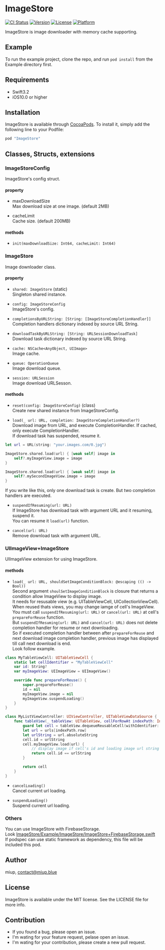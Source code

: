 # ImageStore

[![CI Status](http://img.shields.io/travis/miup/ImageStore.svg?style=flat)](https://travis-ci.org/miup/ImageStore)
[![Version](https://img.shields.io/cocoapods/v/ImageStore.svg?style=flat)](http://cocoapods.org/pods/ImageStore)
[![License](https://img.shields.io/cocoapods/l/ImageStore.svg?style=flat)](http://cocoapods.org/pods/ImageStore)
[![Platform](https://img.shields.io/cocoapods/p/ImageStore.svg?style=flat)](http://cocoapods.org/pods/ImageStore)

ImageStore is image downloader with memory cache supporting.

## Example

To run the example project, clone the repo, and run `pod install` from the Example directory first.


## Requirements
- Swift3.2
- iOS10.0 or higher

## Installation

ImageStore is available through [CocoaPods](http://cocoapods.org). To install
it, simply add the following line to your Podfile:

```ruby
pod "ImageStore"
```

## Classes, Structs, extensions
### ImageStoreConfig
ImageStore's config struct.

#### property
- maxDownloadSize<br>
Max download size at one image. (default 2MB)

- cacheLimit<br>
Cache size. (default 200MB)

#### methods
- `init(maxDownloadSize: Int64, cacheLimit: Int64)`


### ImageStore
Image downloader class.

#### property
- `shared: ImageStore` (static)<br>
Singleton shared instance.

- `config: ImageStoreConfig`<br>
ImageStore's config.

- `completionsByURLString: [String: [ImageStoreCompletionHandler]]`<br>
Completion handlers dictionary indexed by source URL String.

- `downloadTaskByURLString: [String: URLSessionDownloadTask]`<br>
Download task dictionary indexed by source URL String.

- `cache: NSCache<AnyObject, UIImage>`<br>
Image cache.

- `queue: OperationQueue`<br>
Image download queue.

- `session: URLSession`<br>
Image download URLSesson.

#### methods

- `reset(config: ImageStoreConfig)` (class)<br>
Create new shared instance from ImageStoreConfig.

- `load(_ url: URL, completion: ImageStoreCompletionHandler?)`<br>
Download image from URL, and execute CompletionHandler. If cached, only execute CompletionHandler.<br>
If download task has suspended, resume it.<br>
```Swift
let url = URL(string: "your.images.com/0.jpg")

ImageStore.shared.load(url) { [weak self] image in
    self?.myImageView.image = image
}

ImageStore.shared.load(url) { [weak self] image in
    self?.mySecondImageView.image = image
}
```

If you write like this, only one download task is create. But two completion handlers are executed.

- `suspendIfResuming(url: URL)`<br>
If ImageStore has download task with argument URL and it resuming, suspend it.<br>
You can resume it `load(url)` function.

- `cancel(url: URL)`<br>
Remove download task with argument URL.

### UIImageView+ImageStore
UIImageView extension for using ImageStore.

#### methods
- `load(_ url: URL, shouldSetImageConditionBlock: @escaping (() -> Bool))`<br>
Second argument `shoulSetImageConditionBlock` is closure that returns a condition allow ImageView to display image.<br>
It needs for resusable view (e.g. UITableViewCell, UICollectionViewCell).<br>
When reused thats views, you may change iamge of cell's ImageView.<br>
You must call `suspendIfResuming(url: URL)` or `cancel(url: URL)` at cell's `prepareForReuse` function.<br>
But `suspendIfResuming(url: URL)` and `cancel(url: URL)` does not delete completion handler for resume or next downloading.<br>
So if executed completion handler between after `prepareForReuse` and next download image completion handler, previous image has displayed till call next download is end.<br>
Look follow example.

```Swift
class MyTableViewCell: UITableViewCell {
    static let cellIdentifier = "MyTableViewCell"
    var id: String?
    var myImageView: UIImageView = UIImageView()

    override func prepareForReuse() {
        super.prepareForReuse()
        id = nil
        myImageView.image = nil
        myImageView.suspendLoading()
    }
}

class MyListViewController: UIViewController, UITableViewDataSource {
    func tableView(_ tableView: UITableView, cellForRowAt indexPath: IndexPath) -> UITableViewCell {
        guard let cell = tableView.dequeueReusableCell(withIdentifier: MyTableViewCell.cellIdentifier, for: indexPath) as? MyViewCell else { return UITableViewCell() }
        let url = urls[indexPath.row]
        let urlString = url.absoluteString
        cell.id = urlString
        cell.myImageView.load(url) {
            // display image if cell's id and loading image url string is match.
            return cell.id == urlString
        }

        return cell
    }
}
```

- `cancelLoading()`<br>
Cancel current url loading.

- `suspendLoading()`<br>
Suspend current url loading.

### Others
You can use ImageStore with FirebaseStorage.<br>
Look [ImageStore/Example/ImageStore/ImageStore+FirebaseStorage.swift](https://github.com/miuP/ImageStore/blob/master/Example/ImageStore/ImageStore%2BFirebaseStorage.swift)<br>
If podspec can use static framework as dependency, this file will be included this pod.

## Author

miup, contact@miup.blue

## License

ImageStore is available under the MIT license. See the LICENSE file for more info.

## Contribution
- If you found a bug, please open an issue.
- I'm wating for your feature request, pelase open an issue.
- I'm wating for your contribution, please create a new pull request.
